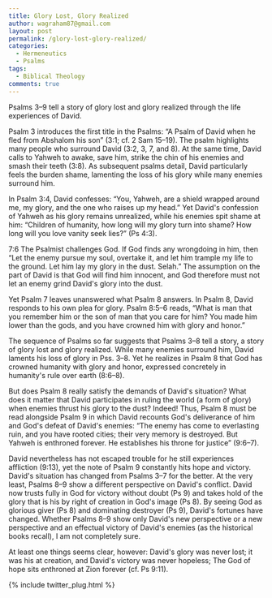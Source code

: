 ```yaml
---
title: Glory Lost, Glory Realized
author: wagraham87@gmail.com
layout: post
permalink: /glory-lost-glory-realized/
categories:
  - Hermeneutics
  - Psalms
tags:
  - Biblical Theology
comments: true
---
```


Psalms 3–9 tell a story of glory lost and glory realized through the life experiences of David. 

Psalm 3 introduces the first title in the Psalms: “A Psalm of David when he fled from Abshalom his son” (3:1; cf. 2 Sam 15–19). The psalm highlights many people who surround David (3:2, 3, 7, and 8). At the same time, David calls to Yahweh to awake, save him, strike the chin of his enemies and smash their teeth (3:8). As subsequent psalms detail, David particularly feels the burden shame, lamenting the loss of his glory while many enemies surround him.

In Psalm 3:4, David confesses: “You, Yahweh, are a shield wrapped around me, my glory, and the one who raises up my head.” Yet David's confession of Yahweh as his glory remains unrealized, while his enemies spit shame at him: “Children of humanity, how long will my glory turn into shame? How long will you love vanity seek lies?” (Ps 4:3).

7:6 The Psalmist challenges God. If God finds any wrongdoing in him, then “Let the enemy pursue my soul, overtake it, and let him trample my life to the ground. Let him lay my glory in the dust. Selah.” The assumption on the part of David is that God will find him innocent, and God therefore must not let an enemy grind David's glory into the dust. 

Yet Psalm 7 leaves unanswered what Psalm 8 answers. In Psalm 8, David responds to his own plea for glory. Psalm 8:5–6 reads, “What is man that you remember him or the son of man that you care for him? You made him lower than the gods, and you have crowned him with glory and honor.” 

The sequence of Psalms so far suggests that Psalms 3–8 tell a story, a story of glory lost and glory realized. While many enemies surround him, David laments his loss of glory in Pss. 3–8. Yet he realizes in Psalm 8 that God has crowned humanity with glory and honor, expressed concretely in humanity's rule over earth (8:6–8). 

But does Psalm 8 really satisfy the demands of David's situation? What does it matter that David participates in ruling the world (a form of glory) when enemies thrust his glory to the dust? Indeed!  Thus, Psalm 8 must be read alongside Psalm 9 in which David recounts God's deliverance of him and God's defeat of David's enemies: “The enemy has come to everlasting ruin, and you have rooted cities; their very memory is destroyed. But Yahweh is enthroned forever. He establishes his throne for justice” (9:6–7).

David nevertheless has not escaped trouble for he still experiences affliction (9:13), yet the note of Psalm 9 constantly hits hope and victory. David's situation has changed from Psalms 3–7 for the better. At the very least, Psalms 8–9 show a different perspective on David's conflict. David now trusts fully in God for victory without doubt (Ps 9) and takes hold of the glory that is his by right of creation in God's image (Ps 8). By seeing God as glorious giver (Ps 8) and dominating destroyer (Ps 9), David's fortunes have changed. Whether Psalms 8–9 show only David's new perspective or a new perspective and an effectual victory of David's enemies (as the historical books recall), I am not completely sure. 

At least one things seems clear, however: David's glory was never lost; it was his at creation, and David's victory was never hopeless; The God of hope sits enthroned at Zion forever (cf. Ps 9:11).


{% include twitter_plug.html %}  